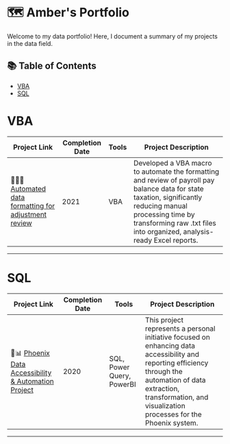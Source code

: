 # 🗺 Amber's Portfolio

Welcome to my data portfolio! Here, I document a summary of my projects in the data field. 

## 📚 Table of Contents
- [VBA](#vba)
- [SQL](#sql)

# VBA

| Project Link | Completion Date | Tools | Project Description | 
|---|---|---|---|
| 👨‍💻🔧 [Automated data formatting for adjustment review](https://github.com/ADeabenderfer/EAPB-State-formatting-VBA-code) | 2021 | VBA | Developed a VBA macro to automate the formatting and review of payroll pay balance data for state taxation, significantly reducing manual processing time by transforming raw .txt files into organized, analysis-ready Excel reports. |

***

# SQL

| Project Link | Completion Date | Tools | Project Description | 
|---|---|---|---|
| 🚀📊 [Phoenix Data Accessibility & Automation Project](https://github.com/ADeabenderfer/Phoenix-SQL-to-PowerBI-for-Dept-83) | 2020 | SQL, Power Query, PowerBI | This project represents a personal initiative focused on enhancing data accessibility and reporting efficiency through the automation of data extraction, transformation, and visualization processes for the Phoenix system. |


***

